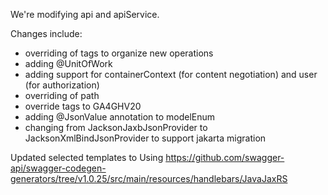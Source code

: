We're modifying api and apiService.

Changes include:
*  overriding of tags to organize new operations
*  adding @UnitOfWork
*  adding support for containerContext (for content negotiation) and user (for authorization)
*  overriding of path
*  override tags to GA4GHV20
*  adding @JsonValue annotation to modelEnum
*  changing from JacksonJaxbJsonProvider to JacksonXmlBindJsonProvider to support jakarta migration

Updated selected templates to
Using https://github.com/swagger-api/swagger-codegen-generators/tree/v1.0.25/src/main/resources/handlebars/JavaJaxRS


